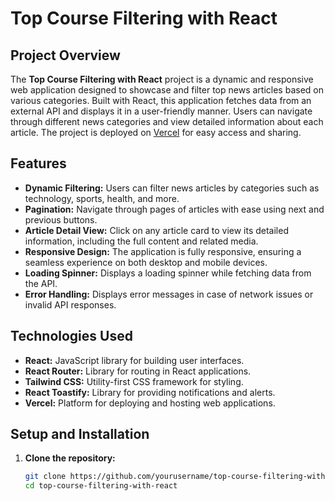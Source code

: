# Top Course Filtering with React

## Project Overview
The **Top Course Filtering with React** project is a dynamic and responsive web application designed to showcase and filter top news articles based on various categories. Built with React, this application fetches data from an external API and displays it in a user-friendly manner. Users can navigate through different news categories and view detailed information about each article. The project is deployed on [Vercel](https://vercel.com) for easy access and sharing.

## Features
- **Dynamic Filtering:** Users can filter news articles by categories such as technology, sports, health, and more.
- **Pagination:** Navigate through pages of articles with ease using next and previous buttons.
- **Article Detail View:** Click on any article card to view its detailed information, including the full content and related media.
- **Responsive Design:** The application is fully responsive, ensuring a seamless experience on both desktop and mobile devices.
- **Loading Spinner:** Displays a loading spinner while fetching data from the API.
- **Error Handling:** Displays error messages in case of network issues or invalid API responses.

## Technologies Used
- **React:** JavaScript library for building user interfaces.
- **React Router:** Library for routing in React applications.
- **Tailwind CSS:** Utility-first CSS framework for styling.
- **React Toastify:** Library for providing notifications and alerts.
- **Vercel:** Platform for deploying and hosting web applications.

## Setup and Installation

1. **Clone the repository:**
   ```sh
   git clone https://github.com/yourusername/top-course-filtering-with-react.git
   cd top-course-filtering-with-react
